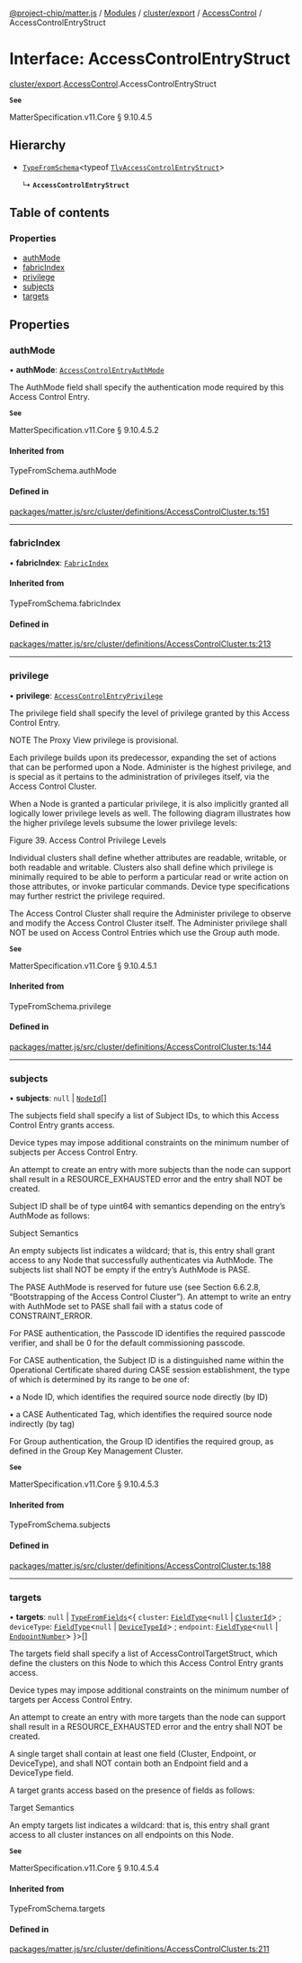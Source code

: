[@project-chip/matter.js](../README.md) / [Modules](../modules.md) / [cluster/export](../modules/cluster_export.md) / [AccessControl](../modules/cluster_export.AccessControl.md) / AccessControlEntryStruct

# Interface: AccessControlEntryStruct

[cluster/export](../modules/cluster_export.md).[AccessControl](../modules/cluster_export.AccessControl.md).AccessControlEntryStruct

**`See`**

MatterSpecification.v11.Core § 9.10.4.5

## Hierarchy

- [`TypeFromSchema`](../modules/tlv_export.md#typefromschema)\<typeof [`TlvAccessControlEntryStruct`](../modules/cluster_export.AccessControl.md#tlvaccesscontrolentrystruct)\>

  ↳ **`AccessControlEntryStruct`**

## Table of contents

### Properties

- [authMode](cluster_export.AccessControl.AccessControlEntryStruct.md#authmode)
- [fabricIndex](cluster_export.AccessControl.AccessControlEntryStruct.md#fabricindex)
- [privilege](cluster_export.AccessControl.AccessControlEntryStruct.md#privilege)
- [subjects](cluster_export.AccessControl.AccessControlEntryStruct.md#subjects)
- [targets](cluster_export.AccessControl.AccessControlEntryStruct.md#targets)

## Properties

### authMode

• **authMode**: [`AccessControlEntryAuthMode`](../enums/cluster_export.AccessControl.AccessControlEntryAuthMode.md)

The AuthMode field shall specify the authentication mode required by this Access Control Entry.

**`See`**

MatterSpecification.v11.Core § 9.10.4.5.2

#### Inherited from

TypeFromSchema.authMode

#### Defined in

[packages/matter.js/src/cluster/definitions/AccessControlCluster.ts:151](https://github.com/project-chip/matter.js/blob/0c058ae17fdba4c0b89b8b13c309011d51782299/packages/matter.js/src/cluster/definitions/AccessControlCluster.ts#L151)

___

### fabricIndex

• **fabricIndex**: [`FabricIndex`](../modules/datatype_export.md#fabricindex)

#### Inherited from

TypeFromSchema.fabricIndex

#### Defined in

[packages/matter.js/src/cluster/definitions/AccessControlCluster.ts:213](https://github.com/project-chip/matter.js/blob/0c058ae17fdba4c0b89b8b13c309011d51782299/packages/matter.js/src/cluster/definitions/AccessControlCluster.ts#L213)

___

### privilege

• **privilege**: [`AccessControlEntryPrivilege`](../enums/cluster_export.AccessControl.AccessControlEntryPrivilege.md)

The privilege field shall specify the level of privilege granted by this Access Control Entry.

NOTE The Proxy View privilege is provisional.

Each privilege builds upon its predecessor, expanding the set of actions that can be performed upon a Node.
Administer is the highest privilege, and is special as it pertains to the administration of privileges
itself, via the Access Control Cluster.

When a Node is granted a particular privilege, it is also implicitly granted all logically lower privilege
levels as well. The following diagram illustrates how the higher privilege levels subsume the lower
privilege levels:

Figure 39. Access Control Privilege Levels

Individual clusters shall define whether attributes are readable, writable, or both readable and writable.
Clusters also shall define which privilege is minimally required to be able to perform a particular read or
write action on those attributes, or invoke particular commands. Device type specifications may further
restrict the privilege required.

The Access Control Cluster shall require the Administer privilege to observe and modify the Access Control
Cluster itself. The Administer privilege shall NOT be used on Access Control Entries which use the Group
auth mode.

**`See`**

MatterSpecification.v11.Core § 9.10.4.5.1

#### Inherited from

TypeFromSchema.privilege

#### Defined in

[packages/matter.js/src/cluster/definitions/AccessControlCluster.ts:144](https://github.com/project-chip/matter.js/blob/0c058ae17fdba4c0b89b8b13c309011d51782299/packages/matter.js/src/cluster/definitions/AccessControlCluster.ts#L144)

___

### subjects

• **subjects**: ``null`` \| [`NodeId`](../modules/datatype_export.md#nodeid)[]

The subjects field shall specify a list of Subject IDs, to which this Access Control Entry grants access.

Device types may impose additional constraints on the minimum number of subjects per Access Control Entry.

An attempt to create an entry with more subjects than the node can support shall result in a
RESOURCE_EXHAUSTED error and the entry shall NOT be created.

Subject ID shall be of type uint64 with semantics depending on the entry’s AuthMode as follows:

Subject Semantics

An empty subjects list indicates a wildcard; that is, this entry shall grant access to any Node that
successfully authenticates via AuthMode. The subjects list shall NOT be empty if the entry’s AuthMode is
PASE.

The PASE AuthMode is reserved for future use (see Section 6.6.2.8, “Bootstrapping of the Access Control
Cluster”). An attempt to write an entry with AuthMode set to PASE shall fail with a status code of
CONSTRAINT_ERROR.

For PASE authentication, the Passcode ID identifies the required passcode verifier, and shall be 0 for the
default commissioning passcode.

For CASE authentication, the Subject ID is a distinguished name within the Operational Certificate shared
during CASE session establishment, the type of which is determined by its range to be one of:

  • a Node ID, which identifies the required source node directly (by ID)

  • a CASE Authenticated Tag, which identifies the required source node indirectly (by tag)

For Group authentication, the Group ID identifies the required group, as defined in the Group Key Management
Cluster.

**`See`**

MatterSpecification.v11.Core § 9.10.4.5.3

#### Inherited from

TypeFromSchema.subjects

#### Defined in

[packages/matter.js/src/cluster/definitions/AccessControlCluster.ts:188](https://github.com/project-chip/matter.js/blob/0c058ae17fdba4c0b89b8b13c309011d51782299/packages/matter.js/src/cluster/definitions/AccessControlCluster.ts#L188)

___

### targets

• **targets**: ``null`` \| [`TypeFromFields`](../modules/tlv_export.md#typefromfields)\<\{ `cluster`: [`FieldType`](tlv_export.FieldType.md)\<``null`` \| [`ClusterId`](../modules/datatype_export.md#clusterid)\> ; `deviceType`: [`FieldType`](tlv_export.FieldType.md)\<``null`` \| [`DeviceTypeId`](../modules/datatype_export.md#devicetypeid)\> ; `endpoint`: [`FieldType`](tlv_export.FieldType.md)\<``null`` \| [`EndpointNumber`](../modules/datatype_export.md#endpointnumber)\>  }\>[]

The targets field shall specify a list of AccessControlTargetStruct, which define the clusters on this Node
to which this Access Control Entry grants access.

Device types may impose additional constraints on the minimum number of targets per Access Control Entry.

An attempt to create an entry with more targets than the node can support shall result in a
RESOURCE_EXHAUSTED error and the entry shall NOT be created.

A single target shall contain at least one field (Cluster, Endpoint, or DeviceType), and shall NOT contain
both an Endpoint field and a DeviceType field.

A target grants access based on the presence of fields as follows:

Target Semantics

An empty targets list indicates a wildcard: that is, this entry shall grant access to all cluster instances
on all endpoints on this Node.

**`See`**

MatterSpecification.v11.Core § 9.10.4.5.4

#### Inherited from

TypeFromSchema.targets

#### Defined in

[packages/matter.js/src/cluster/definitions/AccessControlCluster.ts:211](https://github.com/project-chip/matter.js/blob/0c058ae17fdba4c0b89b8b13c309011d51782299/packages/matter.js/src/cluster/definitions/AccessControlCluster.ts#L211)
